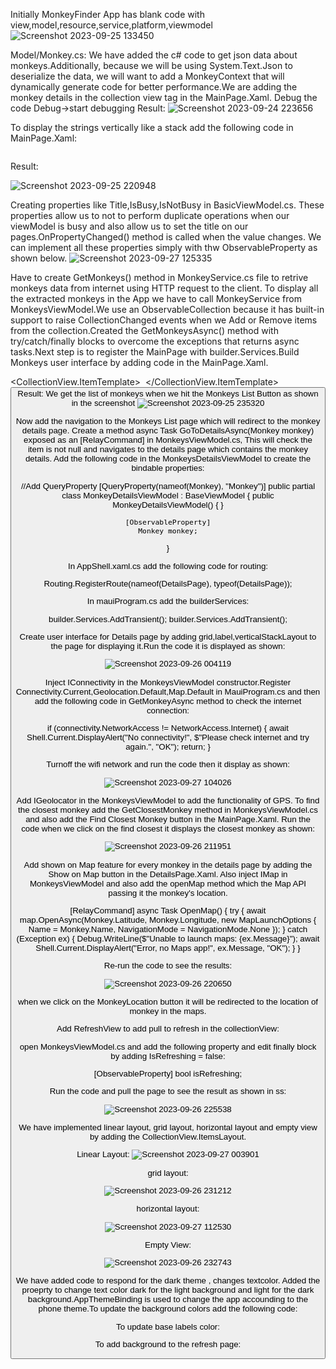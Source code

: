 Initially MonkeyFinder App has blank code with view,model,resource,service,platform,viewmodel
![Screenshot 2023-09-25 133450](https://github.com/Wichita-State-CS797R/cs797r-project1-workshop-ramya-2701/assets/95271051/47af5b08-07b5-40d3-86a2-faa9cd0df388)

Model/Monkey.cs:
We have added the c# code to get json data about monkeys.Additionally, because we will be using System.Text.Json to deserialize the data, we will want to add a MonkeyContext that will dynamically generate code for better performance.We are adding the monkey details in the collection view tag in the MainPage.Xaml.
Debug the code Debug->start debugging
Result:
![Screenshot 2023-09-24 223656](https://github.com/Wichita-State-CS797R/cs797r-project1-workshop-ramya-2701/assets/95271051/4f27c37e-1ba8-4796-b5df-ee28fd28e510)

To display the strings vertically like a stack add the following code in MainPage.Xaml:

 <HorizontalStackLayout Padding="10">
    <Image
        Aspect="AspectFill"
        HeightRequest="100"
        Source="{Binding Image}"
        WidthRequest="100" />
    <VerticalStackLayout VerticalOptions="Center">
        <Label Text="{Binding Name}" FontSize="24" TextColor="Gray"/>
        <Label Text="{Binding Location}" FontSize="18" TextColor="Gray"/>
    </VerticalStackLayout>
</HorizontalStackLayout>

Result:

![Screenshot 2023-09-25 220948](https://github.com/Wichita-State-CS797R/cs797r-project1-workshop-ramya-2701/assets/95271051/84af8ea6-08fa-4c29-b29c-b0f64f0c0e7e)


Creating properties like Title,IsBusy,IsNotBusy in BasicViewModel.cs. These properties allow us to not to perform duplicate operations when our viewModel is busy and also allow us to set the title on our pages.OnPropertyChanged() method is called when the value changes. We can implement all these properties simply with thw ObservableProperty as shown below.
![Screenshot 2023-09-27 125335](https://github.com/Wichita-State-CS797R/cs797r-project1-workshop-ramya-2701/assets/95271051/96b1b320-a06c-48f9-9d2e-365b23774b91)

Have to create GetMonkeys() method in MonkeyService.cs file to retrive monkeys data from internet using HTTP request to the client. To display all the extracted monkeys in the App we have to call MonkeyService from MonkeysViewModel.We use an ObservableCollection because it has built-in support to raise CollectionChanged events when we Add or Remove items from the collection.Created the GetMonkeysAsync() method with try/catch/finally blocks to overcome the exceptions that returns async tasks.Next step is to register the MainPage with builder.Services.Build Monkeys user interface by adding code in the MainPage.Xaml.

<ContentPage
    xmlns="http://schemas.microsoft.com/dotnet/2021/maui"
    xmlns:x="http://schemas.microsoft.com/winfx/2009/xaml"
    x:Class="MonkeyFinder.View.MainPage"
    xmlns:model="clr-namespace:MonkeyFinder.Model"
    xmlns:viewmodel="clr-namespace:MonkeyFinder.ViewModel"
    x:DataType="viewmodel:MonkeysViewModel"
    Title="{Binding Title}">
   <Grid
        ColumnDefinitions="*,*"
        ColumnSpacing="5"
        RowDefinitions="*,Auto"
        RowSpacing="0">
        <CollectionView ItemsSource="{Binding Monkeys}"
                         SelectionMode="None"
                         Grid.ColumnSpan="2">
            <CollectionView.ItemTemplate>
                <DataTemplate x:DataType="model:Monkey">
                    <Grid Padding="10">
                        <Frame HeightRequest="125" Style="{StaticResource CardView}">
                            <Grid Padding="0" ColumnDefinitions="125,*">
                                <Image Aspect="AspectFill" Source="{Binding Image}"
                                       WidthRequest="125"
                                       HeightRequest="125"/>
                                <VerticalStackLayout
                                    Grid.Column="1"
                                    VerticalOptions="Center"
                                    Padding="10">
                                    <Label Style="{StaticResource LargeLabel}" Text="{Binding Name}" />
                                    <Label Style="{StaticResource MediumLabel}" Text="{Binding Location}" />
                                </VerticalStackLayout>
                            </Grid>
                        </Frame>
                    </Grid>
                </DataTemplate>
            </CollectionView.ItemTemplate>
        </CollectionView>
        <Button Text="Get Monkeys" 
                Command="{Binding GetMonkeysCommand}"
                IsEnabled="{Binding IsNotBusy}"
                Grid.Row="1"
                Grid.Column="0"
                Style="{StaticResource ButtonOutline}"
                Margin="8"/>
        <ActivityIndicator IsVisible="{Binding IsBusy}"
                           IsRunning="{Binding IsBusy}"
                           HorizontalOptions="Fill"
                           VerticalOptions="Center"
			   Color="{StaticResource Primary}"
                           Grid.RowSpan="2"
                           Grid.ColumnSpan="2"/>
    </Grid>
</ContentPage>
Result:
We get the list of monkeys when we hit the Monkeys List Button as shown in the screenshot
![Screenshot 2023-09-25 235320](https://github.com/Wichita-State-CS797R/cs797r-project1-workshop-ramya-2701/assets/95271051/e4707256-0189-42cf-972e-c56c14169f20)

Now add the navigation to the Monkeys List page which will redirect to the monkey details page. Create a method async Task GoToDetailsAsync(Monkey monkey) exposed as an [RelayCommand] in MonkeysViewModel.cs, This will check the item is not null and navigates to the details page which contains the monkey details.
Add the following code in the MonkeysDetailsViewModel to create the bindable properties:

//Add QueryProperty
[QueryProperty(nameof(Monkey), "Monkey")]
public partial class MonkeyDetailsViewModel : BaseViewModel
{
    public MonkeyDetailsViewModel()
    {
    }

    [ObservableProperty]
    Monkey monkey;
}


In AppShell.xaml.cs add the following code for routing:

Routing.RegisterRoute(nameof(DetailsPage), typeof(DetailsPage));

In mauiProgram.cs add the builderServices:

builder.Services.AddTransient<MonkeyDetailsViewModel>();
builder.Services.AddTransient<DetailsPage>();

Create user interface for Details page by adding grid,label,verticalStackLayout to the page for displaying it.Run the code it is displayed as shown:

![Screenshot 2023-09-26 004119](https://github.com/Wichita-State-CS797R/cs797r-project1-workshop-ramya-2701/assets/95271051/f83031a8-6491-41d9-a9ef-b19363ce5a53)


Inject IConnectivity in the MonkeysViewModel constructor.Register Connectivity.Current,Geolocation.Default,Map.Default in MauiProgram.cs and then add the following code in GetMonkeyAsync method to check the internet connection:

if (connectivity.NetworkAccess != NetworkAccess.Internet)
{
    await Shell.Current.DisplayAlert("No connectivity!",
        $"Please check internet and try again.", "OK");
    return;
}

Turnoff the wifi network and run the code then it display as shown:

![Screenshot 2023-09-27 104026](https://github.com/Wichita-State-CS797R/cs797r-project1-workshop-ramya-2701/assets/95271051/13abd8a8-c513-4452-b0de-f8bb477a22f9)

Add IGeolocator in the MonkeysViewModel to add the functionality of GPS. To find the closest monkey add the GetClosestMonkey method in MonkeysViewModel.cs and also add the Find Closest Monkey button in the MainPage.Xaml. Run the code when we click on the find closest it displays the closest monkey as shown:

![Screenshot 2023-09-26 211951](https://github.com/Wichita-State-CS797R/cs797r-project1-workshop-ramya-2701/assets/95271051/89c77271-1de2-4b63-85f0-1d19cfe187cf)

Add shown on Map feature for every monkey in the details page by adding the Show on Map button in the DetailsPage.Xaml. Also inject IMap in MonkeysViewModel and also add the openMap method which the Map API passing it the monkey's location.

[RelayCommand]
async Task OpenMap()
{
    try
    {
        await map.OpenAsync(Monkey.Latitude, Monkey.Longitude, new MapLaunchOptions
        {
            Name = Monkey.Name,
            NavigationMode = NavigationMode.None
        });
    }
    catch (Exception ex)
    {
        Debug.WriteLine($"Unable to launch maps: {ex.Message}");
        await Shell.Current.DisplayAlert("Error, no Maps app!", ex.Message, "OK");
    }
}

Re-run the code to see the results:

![Screenshot 2023-09-26 220650](https://github.com/Wichita-State-CS797R/cs797r-project1-workshop-ramya-2701/assets/95271051/862ef5b9-80de-4cd2-a7c9-e26c6c5ed5a2)

when we click on the MonkeyLocation button it will be redirected to the location of monkey in the maps.

Add RefreshView to add pull to refresh in the collectionView:

<RefreshView
    Grid.ColumnSpan="2"
    Command="{Binding GetMonkeysCommand}"
    IsRefreshing="{Binding IsRefreshing}">
    <ContentView>
        <CollectionView
            ItemsSource="{Binding Monkeys}"
            SelectionMode="None">
            <!-- Template -->
        </CollectionView>
    </ContentView>
</RefreshView>

open MonkeysViewModel.cs and add the following property and edit finally block by adding  IsRefreshing = false:

[ObservableProperty]
bool isRefreshing;

Run the code and pull the page to see the result as shown in ss:

![Screenshot 2023-09-26 225538](https://github.com/Wichita-State-CS797R/cs797r-project1-workshop-ramya-2701/assets/95271051/454cfb6b-e611-4b04-9bb9-c57811ab2c97)

We have implemented linear layout, grid layout, horizontal layout and empty view by adding the CollectionView.ItemsLayout.

Linear Layout:
![Screenshot 2023-09-27 003901](https://github.com/Wichita-State-CS797R/cs797r-project1-workshop-ramya-2701/assets/95271051/72f3aa0c-77a6-4a1c-b4de-ea2937745a82)

grid layout:

![Screenshot 2023-09-26 231212](https://github.com/Wichita-State-CS797R/cs797r-project1-workshop-ramya-2701/assets/95271051/2cefc878-cf67-4723-9654-d151f486f4df)

horizontal layout:

![Screenshot 2023-09-27 112530](https://github.com/Wichita-State-CS797R/cs797r-project1-workshop-ramya-2701/assets/95271051/b386fe13-355f-4fb9-b449-bfada8752f1a)


Empty View:

![Screenshot 2023-09-26 232743](https://github.com/Wichita-State-CS797R/cs797r-project1-workshop-ramya-2701/assets/95271051/8bd2a634-449d-410d-b9fa-71a2760d3c44)


We have added code to respond for the dark theme , changes textcolor. Added the proeprty to change text color dark for the light background and light for the dark background.AppThemeBinding is used to change the app accounding to the phone theme.To update the background colors add the following code:

<Style ApplyToDerivedTypes="True" TargetType="Page">
    <Setter Property="BackgroundColor" Value="{AppThemeBinding Light={StaticResource LightBackground}, Dark={StaticResource DarkBackground}}" />
</Style>

To update base labels color:

<Setter Property="TextColor" Value="{AppThemeBinding Light={StaticResource LabelText}, Dark={StaticResource LabelTextDark}}" />


To add background to the refresh page:

<Style ApplyToDerivedTypes="True" TargetType="RefreshView">
    <Setter Property="RefreshColor" Value="{StaticResource Primary}" />
    <!--Add this-->
    <Setter Property="Background" Value="{AppThemeBinding Light={StaticResource LightBackground}, Dark={StaticResource DarkBackground}}" />
</Style>




